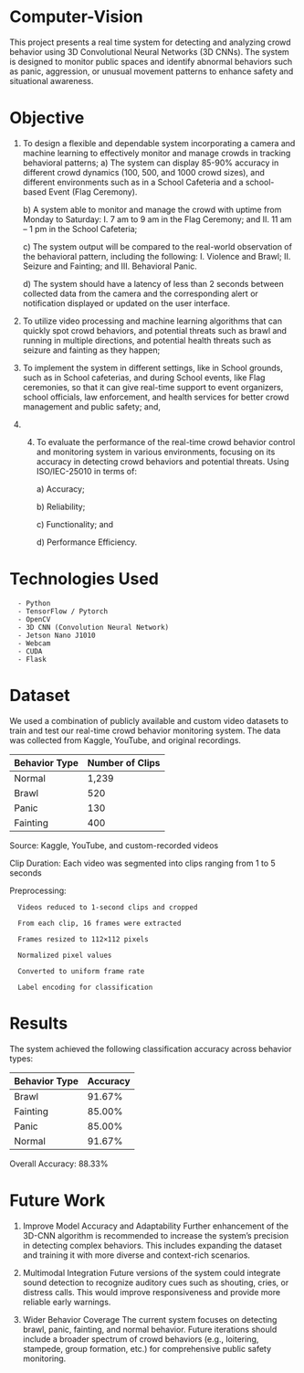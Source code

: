 # Computer-Vision
This project presents a real time system for detecting and analyzing crowd behavior using 3D Convolutional Neural Networks (3D CNNs). The system is designed to monitor public spaces and identify abnormal behaviors such as panic, aggression, or unusual movement patterns to enhance safety and situational awareness.

# Objective
1. To design a flexible and dependable system incorporating a camera and machine learning to effectively monitor and manage crowds in tracking behavioral patterns;
      a) The system can display 85-90% accuracy in different crowd dynamics (100, 500, and 1000 crowd sizes), and different environments such as in a       School Cafeteria and a school-based Event (Flag Ceremony).
   
      b) A system able to monitor and manage the crowd with uptime from Monday to Saturday:
      I. 7 am to 9 am in the Flag Ceremony; and
      II. 11 am – 1 pm in the School Cafeteria;
      
      c) The system output will be compared to the real-world observation of the behavioral pattern, including the following:
      I. Violence and Brawl;
      II. Seizure and Fainting; and
      III. Behavioral Panic.
      
      d) The system should have a latency of less than 2 seconds between collected data from the camera and the corresponding alert or notification         displayed or updated on the user interface.

2. To utilize video processing and machine learning algorithms that can quickly spot crowd behaviors, and potential threats such as brawl and running in multiple directions, and potential health threats such as seizure and fainting as they happen;
   
3. To implement the system in different settings, like in School grounds, such as in School cafeterias, and during School events, like Flag ceremonies, so that it can give real-time support to event organizers, school officials, law enforcement, and health services for better crowd management and public safety; and,

4. 4. To evaluate the performance of the real-time crowd behavior control and monitoring system in various environments, focusing on its accuracy in detecting crowd behaviors and potential threats. Using ISO/IEC-25010 in terms of:
   
      a) Accuracy;
      
      b) Reliability;
      
      c) Functionality; and
      
      d) Performance Efficiency.

# Technologies Used
      - Python
      - TensorFlow / Pytorch
      - OpenCV
      - 3D CNN (Convolution Neural Network)
      - Jetson Nano J1010
      - Webcam
      - CUDA
      - Flask

# Dataset
We used a combination of publicly available and custom video datasets to train and test our real-time crowd behavior monitoring system. The data was collected from Kaggle, YouTube, and original recordings.


| Behavior Type | Number of Clips    |
| ------------- | ------------------ |
| Normal        | 1,239              |
| Brawl         | 520                |
| Panic         | 130                |
| Fainting      | 400                |


Source: Kaggle, YouTube, and custom-recorded videos

Clip Duration: Each video was segmented into clips ranging from 1 to 5 seconds

Preprocessing:

      Videos reduced to 1-second clips and cropped
      
      From each clip, 16 frames were extracted
      
      Frames resized to 112×112 pixels
      
      Normalized pixel values
      
      Converted to uniform frame rate
      
      Label encoding for classification
      

# Results
The system achieved the following classification accuracy across behavior types:

| Behavior Type | Accuracy |
| ------------- | -------- |
| Brawl         | 91.67%   |
| Fainting      | 85.00%   |
| Panic         | 85.00%   |
| Normal        | 91.67%   |

Overall Accuracy: 88.33%

# Future Work

1. Improve Model Accuracy and Adaptability
Further enhancement of the 3D-CNN algorithm is recommended to increase the system’s precision in detecting complex behaviors. This includes expanding the dataset and training it with more diverse and context-rich scenarios.

2. Multimodal Integration
Future versions of the system could integrate sound detection to recognize auditory cues such as shouting, cries, or distress calls. This would improve responsiveness and provide more reliable early warnings.

3. Wider Behavior Coverage
The current system focuses on detecting brawl, panic, fainting, and normal behavior. Future iterations should include a broader spectrum of crowd behaviors (e.g., loitering, stampede, group formation, etc.) for comprehensive public safety monitoring.
